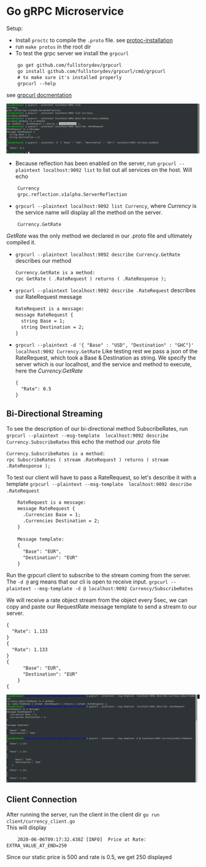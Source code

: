 # Go gRPC Microservice

Setup:
* Install `proctc` to compile the `.proto` file. see [protoc-installation](https://grpc.io/docs/protoc-installation/)
* run `make protos` in the root dir
* To test the grpc server we install the `grpcurl`
```install grpcurl
    go get github.com/fullstorydev/grpcurl
    go install github.com/fullstorydev/grpcurl/cmd/grpcurl
    # to make sure it's installed properly
    grpcurl --help
```
see [grpcurl docmentation](https://github.com/fullstorydev/grpcurl)

![grpcurl screenshot](./docs/grcpurl.png)
* Because reflection has been enabled on the server, run 
`grpcurl --plaintext localhost:9092 list` to list out all services on the host.
Will echo  
``` echo display
    Currency
    grpc.reflection.v1alpha.ServerReflection
```
* `grpcurl --plaintext localhost:9092 list Currency`, where *Currency* is the service name
will display all the method on the server.
``` echo display
    Currency.GetRate
```
*GetRate* was the only method we declared in our .proto file and ultimately compiled it.

* `grpcurl --plaintext localhost:9092 describe Currency.GetRate` describes our method
  ```
  Currency.GetRate is a method:
  rpc GetRate ( .RateRequest ) returns ( .RateResponse ); 
  ```
* `grpcurl --plaintext localhost:9092 describe .RateRequest` describes our RateRequest message
  ```
  RateRequest is a message:
  message RateRequest {
    string Base = 1;
    string Destination = 2;
  }
  ```
* `grpcurl --plaintext -d '{ "Base" : "USD", "Destination" : "GHC"}' localhost:9092 Currency.GetRate`
  Like testing rest we pass a json of the RateRequest, which took a Base & Destination as string.
  We specify the server which is our localhost, and the service and method to execute, here the *Currency.GetRate*
  ```
  {
    "Rate": 0.5
  }
  ```
## Bi-Directional Streaming
To see the description of our bi-directional method SubscribeRates, run `grpcurl --plaintext --msg-template  localhost:9092 describe Currency.SubscribeRates`
this echo the method our .proto file
```
Currency.SubscribeRates is a method:
rpc SubscribeRates ( stream .RateRequest ) returns ( stream .RateResponse );
```

To test our client will have to pass a RateRequest, so let's describe it with a template
`grpcurl --plaintext --msg-template  localhost:9092 describe .RateRequest`
```
    RateRequest is a message:
    message RateRequest {
      .Currencies Base = 1;
      .Currencies Destination = 2;
    }
    
    Message template:
    {
      "Base": "EUR",
      "Destination": "EUR"
    }
```
Run the grpcurl client to subscribe to the stream coming from the server. The `-d @` arg means that 
our cli is open to receive input.
`grpcurl --plaintext --msg-template -d @ localhost:9092 Currency/SubscribeRates`

We will receive a rate object stream from the object every 5sec, we can copy and paste our RequestRate
message template to send a stream to our server. 
```
{
  "Rate": 1.133
}
{
  "Rate": 1.133
}
{
      "Base": "EUR",
      "Destination": "EUR"
    }
{
```
![grpcurl bi-directional streaming](./docs/bidirectional.png)

## Client Connection
After running the server, run the client in the client dir `go run client/currency_client.go` <br>
This will display
```
    2020-06-06T09:17:32.438Z [INFO]  Price at Rate: EXTRA_VALUE_AT_END=250
```
Since our static price is 500 and rate is 0.5, we get 250 displayed
